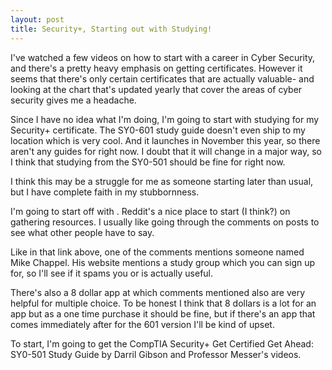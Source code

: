 ```yaml
---
layout: post
title: Security+, Starting out with Studying!
---
```


I've watched a few videos on how to start with a career in Cyber Security, and there's a pretty heavy emphasis on getting certificates. However it seems that there's only
certain certificates that are actually valuable- and looking at the chart that's updated yearly that cover the areas of cyber security gives me a headache.

Since I have no idea what I'm doing, I'm going to start with studying for my Security+ certificate. The SY0-601 study guide doesn't even ship to my location which is very cool. 
And it launches in November this year, so there aren't any guides for right now. I doubt that it will change in a major way, so I think that studying from the SY0-501 should be 
fine for right now.

I think this may be a struggle for me as someone starting later than usual, but I have complete faith in my stubbornness. 

I'm going to start off with <a href="https://www.reddit.com/r/CompTIA/comments/i7hx4t/master_list_i_compiled_and_ranked_every_major/"></a>. Reddit's a nice place to start (I think?) on 
gathering resources. I usually like going through the comments on posts to see what other people have to say.

Like in that link above, one of the comments mentions someone named Mike Chappel. His website mentions a study group which you can sign up for, so I'll see if it spams you or 
is actually useful.

There's also a 8 dollar app at <a href="https://play.google.com/store/apps/details?id=com.learnzapp.securityplus"></a> which comments mentioned also are very helpful for multiple choice.
To be honest I think that 8 dollars is a lot for an app but as a one time purchase it should be fine, but if there's an app that comes immediately after
for the 601 version I'll be kind of upset.

To start, I'm going to get the CompTIA Security+ Get Certified Get Ahead: SY0-501 Study Guide by Darril Gibson and Professor Messer's videos.
